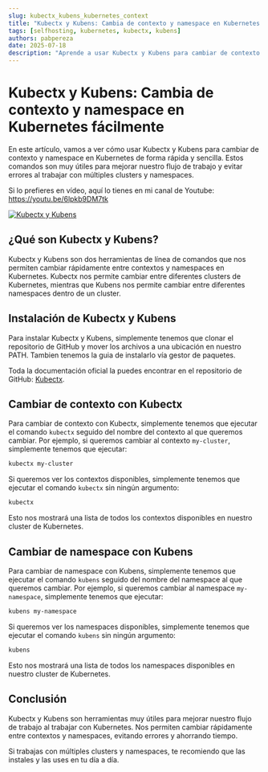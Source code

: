 ```yaml
---
slug: kubectx_kubens_kubernetes_context 
title: "Kubectx y Kubens: Cambia de contexto y namespace en Kubernetes fácilmente" 
tags: [selfhosting, kubernetes, kubectx, kubens]
authors: pabpereza
date: 2025-07-18
description: "Aprende a usar Kubectx y Kubens para cambiar de contexto y namespace en Kubernetes de forma rápida y sencilla. Mejora tu flujo de trabajo con estos comandos útiles." 
---
```


# Kubectx y Kubens: Cambia de contexto y namespace en Kubernetes fácilmente
En este artículo, vamos a ver cómo usar Kubectx y Kubens para cambiar de contexto y namespace en Kubernetes de forma rápida y sencilla. Estos comandos son muy útiles para mejorar nuestro flujo de trabajo y evitar errores al trabajar con múltiples clusters y namespaces.

Si lo prefieres en vídeo, aquí lo tienes en mi canal de Youtube: https://youtu.be/6lpkb9DM7tk

[![Kubectx y Kubens](https://i.ytimg.com/vi/6lpkb9DM7tk/maxresdefault.jpg)](https://youtu.be/6lpkb9DM7tk)

<!-- truncate -->

## ¿Qué son Kubectx y Kubens?
Kubectx y Kubens son dos herramientas de línea de comandos que nos permiten cambiar rápidamente entre contextos y namespaces en Kubernetes. Kubectx nos permite cambiar entre diferentes clusters de Kubernetes, mientras que Kubens nos permite cambiar entre diferentes namespaces dentro de un cluster.

## Instalación de Kubectx y Kubens
Para instalar Kubectx y Kubens, simplemente tenemos que clonar el repositorio de GitHub y mover los archivos a una ubicación en nuestro PATH. Tambien tenemos la guia de instalarlo vía gestor de paquetes. 

Toda la documentación oficial la puedes encontrar en el repositorio de GitHub: [Kubectx](https://github.com/ahmetb/kubectx).

## Cambiar de contexto con Kubectx
Para cambiar de contexto con Kubectx, simplemente tenemos que ejecutar el comando `kubectx` seguido del nombre del contexto al que queremos cambiar. Por ejemplo, si queremos cambiar al contexto `my-cluster`, simplemente tenemos que ejecutar:
```bash
kubectx my-cluster
```

Si queremos ver los contextos disponibles, simplemente tenemos que ejecutar el comando `kubectx` sin ningún argumento:
```bash
kubectx
```

Esto nos mostrará una lista de todos los contextos disponibles en nuestro cluster de Kubernetes.

## Cambiar de namespace con Kubens
Para cambiar de namespace con Kubens, simplemente tenemos que ejecutar el comando `kubens` seguido del nombre del namespace al que queremos cambiar. Por ejemplo, si queremos cambiar al namespace `my-namespace`, simplemente tenemos que ejecutar:
```bash
kubens my-namespace
```

Si queremos ver los namespaces disponibles, simplemente tenemos que ejecutar el comando `kubens` sin ningún argumento:
```bash
kubens
```
Esto nos mostrará una lista de todos los namespaces disponibles en nuestro cluster de Kubernetes.

## Conclusión
Kubectx y Kubens son herramientas muy útiles para mejorar nuestro flujo de trabajo al trabajar con Kubernetes. Nos permiten cambiar rápidamente entre contextos y namespaces, evitando errores y ahorrando tiempo.

Si trabajas con múltiples clusters y namespaces, te recomiendo que las instales y las uses en tu día a día. 


